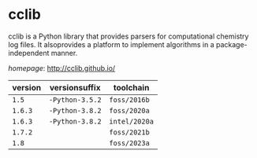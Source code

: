 # cclib

cclib is a Python library that provides parsers for computational chemistry log files.  It alsoprovides a platform to implement algorithms in a package-independent manner.

*homepage*: <http://cclib.github.io/>

version | versionsuffix | toolchain
--------|---------------|----------
``1.5`` | ``-Python-3.5.2`` | ``foss/2016b``
``1.6.3`` | ``-Python-3.8.2`` | ``foss/2020a``
``1.6.3`` | ``-Python-3.8.2`` | ``intel/2020a``
``1.7.2`` |  | ``foss/2021b``
``1.8`` |  | ``foss/2023a``
